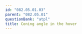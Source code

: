 ```yaml
---
id: "082.05.01.03"
parent: "082.05.01"
questionBank: "atpl"
title: Coning angle in the hover
---
```

